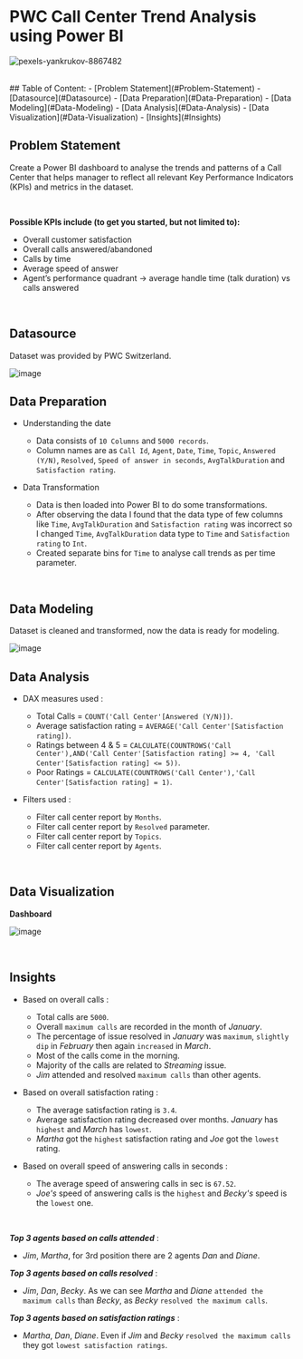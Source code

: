 # **PWC Call Center Trend Analysis using Power BI**

![pexels-yankrukov-8867482](https://github.com/tanvi19-k/PWC-Analysis/assets/172184420/316b3480-ad77-42c0-a611-b28ac03e4f61)

</br>
## Table of Content:
  - [Problem Statement](#Problem-Statement)
  - [Datasource](#Datasource)
  - [Data Preparation](#Data-Preparation)
  - [Data Modeling](#Data-Modeling)
  - [Data Analysis](#Data-Analysis)
  - [Data Visualization](#Data-Visualization)
  - [Insights](#Insights)

</br>

## Problem Statement
Create a Power BI dashboard to analyse the trends and patterns of a Call Center that helps manager to reflect all relevant Key Performance Indicators (KPIs) and metrics in the dataset.

</br>

**Possible KPIs include (to get you started, but not limited to):**
  - Overall customer satisfaction
  - Overall calls answered/abandoned
  - Calls by time
  - Average speed of answer
  - Agent’s performance quadrant -> average handle time (talk duration) vs calls answered

</br>

## Datasource
Dataset was provided by PWC Switzerland.

![image](https://github.com/tanvi19-k/PWC-Analysis/assets/172184420/7e7474ba-7504-40a3-a334-d9fd1ee3af13)



## Data Preparation
  - Understanding the date
      - Data consists of `10 Columns` and `5000 records`.
      - Column names are as `Call Id`, `Agent`, `Date`, `Time`, `Topic`, `Answered (Y/N)`, `Resolved`, `Speed of answer in seconds`, `AvgTalkDuration` and `Satisfaction rating`.

  - Data Transformation
      - Data is then loaded into Power BI to do some transformations.
      - After observing the data I found that the data type of few columns like `Time`, `AvgTalkDuration` and `Satisfaction rating` was incorrect so I changed `Time`, `AvgTalkDuration` data type to `Time` and `Satisfaction rating` to `Int`.
      - Created separate bins for `Time` to analyse call trends as per time parameter.

</br>

## Data Modeling
Dataset is cleaned and transformed, now the data is ready for modeling.

![image](https://github.com/tanvi19-k/PWC-Analysis/assets/172184420/116a3644-05b4-49f1-879c-c062b6405e2d)



## Data Analysis
  - DAX measures used :
      - Total Calls = `COUNT('Call Center'[Answered (Y/N)])`.
      - Average satisfaction rating = `AVERAGE('Call Center'[Satisfaction rating])`.
      - Ratings between 4 & 5 = `CALCULATE(COUNTROWS('Call Center'),AND('Call Center'[Satisfaction rating] >= 4, 'Call Center'[Satisfaction rating] <= 5))`.
      - Poor Ratings = `CALCULATE(COUNTROWS('Call Center'),'Call Center'[Satisfaction rating] = 1)`.

  - Filters used :
      - Filter call center report by `Months`.
      - Filter call center report by `Resolved` parameter.
      - Filter call center report by `Topics`.
      - Filter call center report by `Agents`.

</br>

## Data Visualization
**Dashboard**

![image](https://github.com/tanvi19-k/PWC-Analysis/assets/172184420/3257e0a8-cb37-49de-8f6d-f6185140e72c)

</br>

## Insights
  - Based on overall calls :
      - Total calls are `5000`. 
      - Overall `maximum calls` are recorded in the month of *January*.
      - The percentage of issue resolved in *January* was `maximum`, `slightly dip` in *February* then again `increased` in *March*.
      - Most of the calls come in the morning.
      - Majority of the calls are related to *Streaming* issue.
      - *Jim* attended and resolved `maximum calls` than other agents.
   
  - Based on overall satisfaction rating :
      - The average satisfaction rating is `3.4`.
      - Average satisfaction rating decreased over months. *January* has `highest` and *March* has `lowest`.
      - *Martha* got the `highest` satisfaction rating and *Joe* got the `lowest` rating.

  - Based on overall speed of answering calls in seconds :
      - The average speed of answering calls in sec is `67.52`.
      - *Joe's* speed of answering calls is the `highest` and *Becky's* speed is the `lowest` one.

  </br>

***Top 3 agents based on calls attended*** :
  - *Jim*, *Martha*, for 3rd position there are 2 agents *Dan* and *Diane*.
    
      
***Top 3 agents based on calls resolved*** :
  - *Jim*, *Dan*, *Becky*. As we can see *Martha* and *Diane* `attended the maximum calls` than *Becky*, as *Becky* `resolved the maximum calls`.
      
***Top 3 agents based on satisfaction ratings*** : 
  - *Martha*, *Dan*, *Diane*. Even if *Jim* and *Becky* `resolved the maximum calls` they got `lowest satisfaction ratings`.
